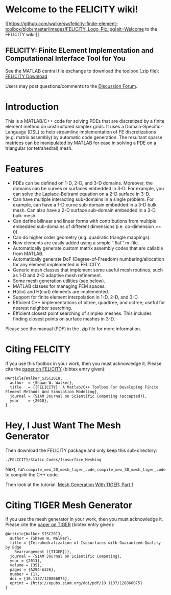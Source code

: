Welcome to the FELICITY wiki!
=============================

[[https://github.com/walkersw/felicity-finite-element-toolbox/blob/master/images/FELICITY_Logo_Pic.jpg|alt=Welcome to the FELICITY wiki!]]

FELICITY: Finite ELement Implementation and Computational Interface Tool for You
--------------------------------------------------------------------------------

See the MATLAB central file exchange to download the toolbox (.zip file): <a href="http://www.mathworks.com/matlabcentral/fileexchange/31141-felicity" target="_blank">FELICITY Download</a>

Users may post questions/comments to the <a href="https://groups.google.com/forum/#!forum/felicity-finite-element-toolbox-discuss" target="_blank">Discussion Forum</a>.

# Introduction

This is a MATLAB/C++ code for solving PDEs that are discretized by a finite element method on unstructured simplex grids. It uses a Domain-Specific-Language (DSL) to help streamline implementation of FE discretizations (e.g. matrix assembly) by automatic code generation. The resultant sparse matrices can be manipulated by MATLAB for ease in solving a PDE on a triangular (or tetrahedral) mesh.

# Features

* PDEs can be defined on 1-D, 2-D, and 3-D domains. Moreover, the domains can be curves or surfaces embedded in 3-D. For example, you can solve the Laplace-Beltrami equation on a 2-D surface in 3-D.
* Can have multiple interacting sub-domains in a single problem. For example, can have a 1-D curve sub-domain embedded in a 3-D bulk mesh. Can also have a 2-D surface sub-domain embedded in a 3-D bulk-mesh.
* Can define bilinear and linear forms with contributions from multiple embedded sub-domains of different dimensions (i.e. co-dimension >= 0).
* Can do higher order geometry (e.g. quadratic triangle mappings).
* New elements are easily added using a simple ``flat'' m-file.
* Automatically generate custom matrix assembly codes that are callable from MATLAB.
* Automatically generate DoF (Degree-of-Freedom) numbering/allocation for any element implemented in FELICITY.
* Generic mesh classes that implement some useful mesh routines, such as 1-D and 2-D adaptive mesh refinement.
* Some mesh generation utilities (see below).
* MATLAB classes for managing FEM spaces.
* H(div) and H(curl) elements are implemented.
* Support for finite element interpolation in 1-D, 2-D, and 3-D.
* Efficient C++ implementations of bitree, quadtree, and octree; useful for nearest neighbor searching.
* Efficient closest point searching of simplex meshes. This includes finding closest points on surface meshes in 3-D.

Please see the manual (PDF) in the .zip file for more information.

# Citing FELCITY

If you use this toolbox in your work, then you must acknowledge it.  Please cite the <a href="https://www.math.lsu.edu/~walker/pdfs/Walker2017_FELICITY_Paper.pdf" target="_blank">paper on FELICITY</a> (bibtex entry given):
```
@Article{Walker_SJSC2018,
  author  = {Shawn W. Walker},
  title   = {{FELICITY}: A Matlab/C++ Toolbox For Developing Finite Element Methods And Simulation Modeling},
  journal = {SIAM Journal on Scientific Computing (accepted)},
  year    = {2018},
}
```

# Hey, I Just Want The Mesh Generator

Then download the FELICITY package and only keep this sub-directory:
```
./FELICITY/Static_Codes/Isosurface_Meshing
```
Next, run `compile_mex_2D_mesh_tiger_code`, `compile_mex_3D_mesh_tiger_code` to compile the C++ code.

Then look at the tutorial: [Mesh Generation With TIGER: Part 1](../wiki/Mesh_Generation_with_TIGER_1).

# Citing TIGER Mesh Generator

If you use the mesh generator in your work, then you must acknowledge it.  Please cite the <a href="https://www.math.lsu.edu/~walker/pdfs/Walker2013_Tetrahedralization_of_Isosurfaces_TIGER.pdf" target="_blank">paper on TIGER</a> (bibtex entry given):
```
@Article{Walker_SISC2013,
  author = {Shawn W. Walker},
  title = {Tetrahedralization of Isosurfaces with Guaranteed-Quality by Edge
	Rearrangement ({TIGER})},
  journal = {SIAM Journal on Scientific Computing},
  year = {2013},
  volume = {35},
  pages = {A294-A326},
  number = {1},
  doi = {10.1137/120866075},
  eprint = {http://epubs.siam.org/doi/pdf/10.1137/120866075}
}
```